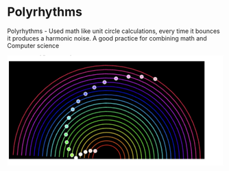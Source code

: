 # Polyrhythms
Polyrhythms - Used math like unit circle calculations, every time it bounces it produces a harmonic noise. A good practice for combining math and Computer science 


![image alt](https://github.com/Wmress/Polyrhythms/blob/d58e5ba6750b0a2a11fb19c11c59bd05afeb633b/Polyrhythms.png)
